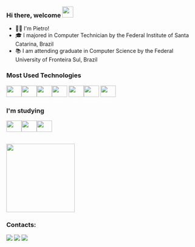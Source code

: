 ### Hi there, welcome <img src="https://github.com/TheDudeThatCode/TheDudeThatCode/blob/master/Assets/Hi.gif" width="29px">

- 🧔🏻 I'm Pietro!
- 🎓 I majored in Computer Technician by the Federal Institute of Santa Catarina, Brazil
- 📚 I am attending graduate in Computer Science by the Federal University of Fronteira Sul, Brazil

### Most Used Technologies
<div style="display: inline_block">
<img src="https://cdn.jsdelivr.net/gh/devicons/devicon/icons/nodejs/nodejs-original.svg" width="40" height="30"/><img src="https://cdn.jsdelivr.net/gh/devicons/devicon/icons/javascript/javascript-original.svg" width="40" height="30"/><img src="https://cdn.jsdelivr.net/gh/devicons/devicon/icons/typescript/typescript-original.svg" width="40" height="30"/><img src="https://cdn.jsdelivr.net/gh/devicons/devicon/icons/mongodb/mongodb-original.svg" width="40" height="30"/>
<img src="https://cdn.jsdelivr.net/gh/devicons/devicon/icons/mysql/mysql-original.svg" width="40" height="30"/><img src="https://cdn.jsdelivr.net/gh/devicons/devicon/icons/amazonwebservices/amazonwebservices-original.svg" width="40" height="30" />
<img src="https://cdn.jsdelivr.net/gh/devicons/devicon/icons/react/react-original.svg" width="40" height="30"/> 
</div>
          
### I'm studying

<img src="https://cdn.jsdelivr.net/gh/devicons/devicon/icons/docker/docker-original.svg" width="40" height="30"/><img src="https://cdn.jsdelivr.net/gh/devicons/devicon/icons/python/python-original.svg" width="40" height="30"/><img src="https://cdn.jsdelivr.net/gh/devicons/devicon/icons/rstudio/rstudio-original.svg" width="40" height="30"/>

<br>
<div align="space-between">
  <img height="180em" src="https://github-readme-stats.vercel.app/api?username=PietroSouza&show_icons=true&theme=discord_old_blurple&include_all_commits=true&count_private=true&hide_border=tru&hide=issues"/>
  <!-- <img height="180em" src="https://github-readme-stats.vercel.app/api/top-langs/?username=PietroSouza&layout=compact&langs_count=7&theme=midnight-purple&hide_border=true"/> -->
</div>

### Contacts:

<div>
 <a href = "mailto:gabrielpietrosouza@gmail.com"><img src="https://img.shields.io/badge/Gmail-D14836?style=for-the-badge&logo=gmail&logoColor=white" target="_blank"></a>
<a href="https://www.linkedin.com/in/gabriel-pietro-de-souza-9057431b7/" target="_blank" ><img src="https://img.shields.io/badge/-LinkedIn-%230077B5?style=for-the-badge&logo=linkedin&logoColor=white" target="_blank"></a> 
 <a href="https://www.instagram.com/_pietrosouza_/" target="_blank"><img src="https://img.shields.io/badge/-Instagram-%23E4405F?style=for-the-badge&logo=instagram&logoColor=white" target="_blank"></a>
  
</div>

